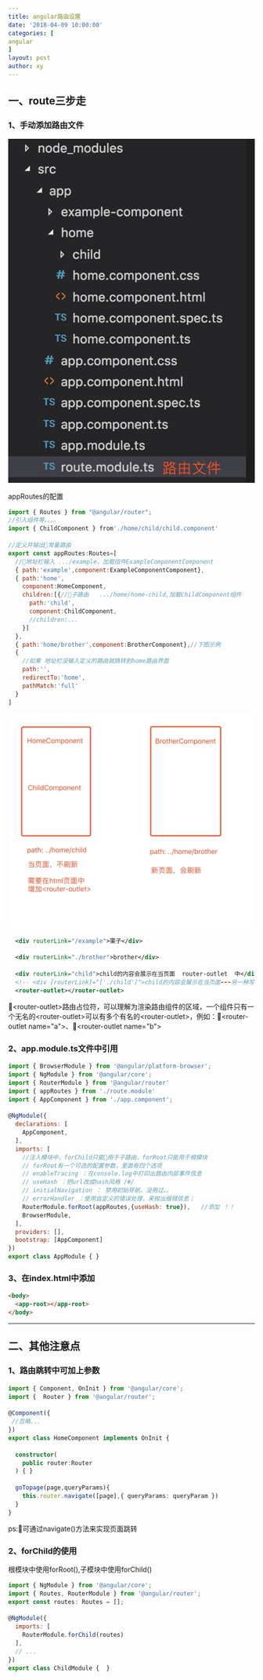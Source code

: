 ```yaml
---
title: angular路由设置
date: '2018-04-09 10:00:00'
categories: [
angular
]
layout: post
author: xy
---
```


## 一、route三步走

### 1、手动添加路由文件

![添加路由文件](/images/angular/1.png)

appRoutes的配置

```javascript
import { Routes } from "@angular/router";
//引入组件等。。。。
import { ChildComponent } from'./home/child/child.component'

//定义并输出常量路由
export const appRoutes:Routes=[
  //地址栏输入 .../example，加载组件ExampleComponentComponent
  { path:'example',component:ExampleComponentComponent},
  { path:'home',
    component:HomeComponent,
    children:[{//子路由   .../home/home-child,加载ChildComponent组件
      path:'child',
      component:ChildComponent,
      //children:...
    }]
  },
  { path:'home/brother',component:BrotherComponent},//下图示例
  {
    //如果 地址栏没输入定义的路由就跳转到home路由界面
    path:'',
    redirectTo:'home',
    pathMatch:'full'
  }
]
```
![子路由的区别](/images/angular/2.jpg)


```xml
  <div routerLink="/example">栗子</div>

  <div routerLink="./brother">brother</div>

  <div routerLink="child">child的内容会展示在当页面  router-outlet  中</div>
  <!-- <div [routerLink]="['./child']">child的内容会展示在当页面---另一种写法</div> -->
  <router-outlet></router-outlet>
```

&lt;router-outlet&gt;路由占位符，可以理解为渲染路由组件的区域，一个组件只有一个无名的&lt;router-outlet&gt;可以有多个有名的&lt;router-outlet&gt;，例如：&lt;router-outlet name="a"&gt;、&lt;router-outlet name="b"&gt;


### 2、app.module.ts文件中引用

```javascript
import { BrowserModule } from '@angular/platform-browser';
import { NgModule } from '@angular/core';
import { RouterModule } from '@angular/router'
import { appRoutes } from './route.module'
import { AppComponent } from './app.component';

@NgModule({
  declarations: [
    AppComponent,
  ],
  imports: [
    //注入模块中，forChild只能用于子路由，forRoot只能用于根模块
    // forRoot有一个可选的配置参数，里面有四个选项
    // enableTracing ：在console.log中打印出路由内部事件信息
    // useHash ：把url改成hash风格 /#/
    // initialNavigation ： 禁用初始导航，没用过。。
    // errorHandler ：使用自定义的错误处理，来抛出报错信息；
    RouterModule.forRoot(appRoutes,{useHash: true}),   //添加 ！！
    BrowserModule,
  ],
  providers: [],
  bootstrap: [AppComponent]
})
export class AppModule { }
```

### 3、在index.html中添加

```html
<body>
  <app-root></app-root>
</body>
```

------------


## 二、其他注意点

### 1、路由跳转中可加上参数

```typescript
import { Component, OnInit } from '@angular/core';
import {  Router } from '@angular/router';

@Component({
 //忽略...
})
export class HomeComponent implements OnInit {

  constructor(
    public router:Router
  ) { }

  goTopage(page,queryParams){
    this.router.navigate([page],{ queryParams: queryParam })
  }
}
```

ps:可通过navigate()方法来实现页面跳转

### 2、forChild的使用

根模块中使用forRoot(),子模块中使用forChild()

```javascript
import { NgModule } from '@angular/core';
import { Routes, RouterModule } from '@angular/router';
export const routes: Routes = [];

@NgModule({
  imports: [
    RouterModule.forChild(routes)
  ],
  // ...
})
export class ChildModule {  }
```